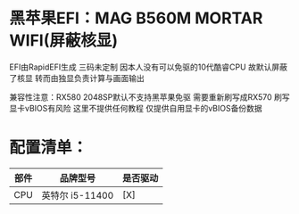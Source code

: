 # 黑苹果EFI：MAG B560M MORTAR WIFI(屏蔽核显)

EFI由RapidEFI生成 三码未定制
因本人没有可以免驱的10代酷睿CPU 故默认屏蔽了核显 转而由独显负责计算与画面输出

兼容性注意：RX580 2048SP默认不支持黑苹果免驱 需要重新刷写成RX570
刷写显卡vBIOS有风险 这里不提供任何教程 仅提供自用显卡的vBIOS备份数据

# 配置清单： #
|部件|品牌型号|是否驱动|
|---|---|---|
|CPU|英特尔 i5-11400|[X]|